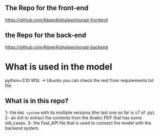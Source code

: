 ## The Repo for the front-end
https://github.com/AbeerAlshalawi/esnad-frontend

## the Repo for the back-end
https://github.com/AbeerAlshalawi/esnad-backend

# What is used in the model
python=3.10
WSL -> Ubuntu
you can check the rest from requirements.txt file

## What is in this repo?
1- the `RAG system` with its multiple versions (the last one so far is v7 of .py).
2- an `OCR` to extract the contents from the Arabic PDF that has some old_cases.
3- the Fast_API file that is used to connect the model with the backend system.
